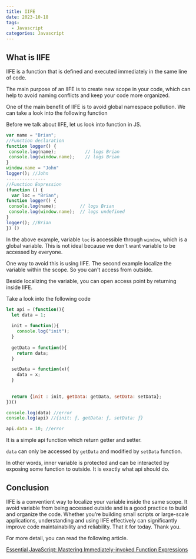 ```yaml
---
title: IIFE
date: 2023-10-18
tags:
  - Javascript
categories: Javascript
---
```


## **What is IIFE**

IIFE is a function that is defined and executed immediately in the same line of code. 

The main purpose of an IIFE is to create new scope in your code, which can help to avoid naming conflicts and keep your code more organized.


One of the main benefit of IIFE is to avoid global namespace pollution. We can take a look into the following function


Before we talk about IIFE, let us look into function in JS.


```js
var name = "Brian";
//Function declaration
function logger() {
 console.log(name);           // logs Brian
 console.log(window.name);    // logs Brian
}
window.name = "John"
logger(); //John
---------------
//Function Expression
(function () {
  var loc = "Brian";
function logger() {
 console.log(name);         // logs Brian
 console.log(window.name);  // logs undefined
}
logger(); //Brian
}) ()
```

In the above example, variable ```loc``` is accessible through ```window```, which is a global variable. This is not ideal because we don't want variable to be accessed by everyone.

One way to avoid this is using IIFE. The second example localize the variable within the scope. So you can't access from outside.

Beside localizing the variable, you can open access point by returning inside IIFE. 

Take a look into the following code
```js
let api = (function(){
  let data = 1;
  
  init = function(){
    console.log("init");
  }
  
  getData = function(){
    return data;
  }

  setData = function(x){
    data = x;
  }
  
  
  return {init : init, getData: getData, setData: setData};
})()

console.log(data) //error
console.log(api) //{init: ƒ, getData: ƒ, setData: ƒ}

api.data = 10; //error

```

It is a simple api function which return getter and setter.

```data``` can only be accessed by ```getData``` and modified by ```setData``` function. 

In other words, inner variable is protected and can be interacted by exposing some function to outside. It is exactly what api should do. 



## Conclusion

IIFE is a conventient way to localize your variable inside the same scope. It avoid variable from being accessed outside and is a good practice to build and organize the code. Whether you’re building small scripts or large-scale applications, understanding and using IIFE effectively can significantly improve code maintainability and reliability. That it for today. Thank you.


For more detail, you can read the following article. 

<a>[Essential JavaScript: Mastering Immediately-invoked Function Expressions](https://medium.com/@vvkchandra/essential-javascript-mastering-immediately-invoked-function-expressions-67791338ddc6)</a>



